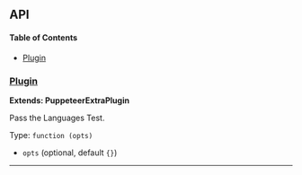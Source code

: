 ## API

<!-- Generated by documentation.js. Update this documentation by updating the source code. -->

#### Table of Contents

-   [Plugin](#plugin)

### [Plugin](https://github.com/berstend/puppeteer-extra/blob/4af8094dd7bbeeac75dc64cbb383df32af1d4e96/packages/puppeteer-extra-plugin-stealth/evasions/navigator.languages/index.js#L8-L21)

**Extends: PuppeteerExtraPlugin**

Pass the Languages Test.

Type: `function (opts)`

-   `opts`   (optional, default `{}`)

* * *
